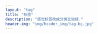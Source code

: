 ```yaml
---
layout: "tag"
title: "标签"
description: "感觉标签改成分类比较好."
header-img: "img/header_img/tag-bg.jpg"
---
```

